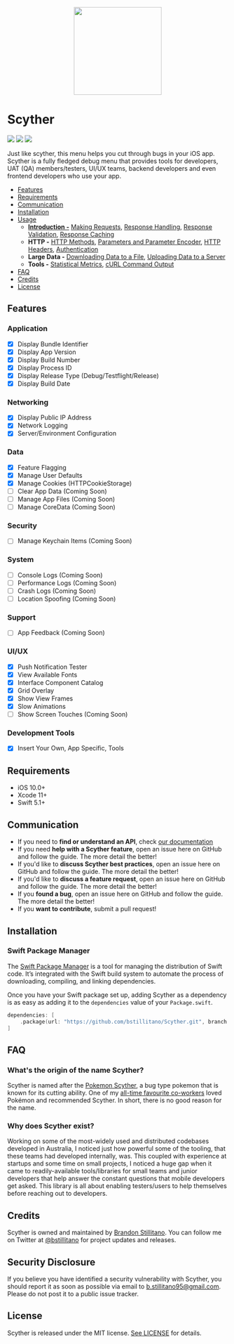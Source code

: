 <p align="center">
  <img width="200" height="200" src="https://cdn.bulbagarden.net/upload/thumb/b/ba/123Scyther.png/600px-123Scyther.png">
</p>

# Scyther

<p align="left">
  <img src="https://img.shields.io/badge/platform-iOS-blue"> <img src="https://img.shields.io/badge/spm-main-green"> <img src="https://img.shields.io/github/license/bstillitano/Scyther">
</p>

Just like scyther, this menu helps you cut through bugs in your iOS app. Scyther is a fully fledged debug menu that provides tools for developers, UAT (QA) members/testers, UI/UX teams, backend developers and even frontend developers who use your app.

- [Features](#features)
- [Requirements](#requirements)
- [Communication](#communication)
- [Installation](#installation)
- [Usage](https://github.com/Alamofire/Alamofire/blob/master/Documentation/Usage.md#using-alamofire)
    - [**Introduction -**](https://github.com/Alamofire/Alamofire/blob/master/Documentation/Usage.md#introduction) [Making Requests](https://github.com/Alamofire/Alamofire/blob/master/Documentation/Usage.md#making-requests), [Response Handling](https://github.com/Alamofire/Alamofire/blob/master/Documentation/Usage.md#response-handling), [Response Validation](https://github.com/Alamofire/Alamofire/blob/master/Documentation/Usage.md#response-validation), [Response Caching](https://github.com/Alamofire/Alamofire/blob/master/Documentation/Usage.md#response-caching)
	- **HTTP -** [HTTP Methods](https://github.com/Alamofire/Alamofire/blob/master/Documentation/Usage.md#http-methods), [Parameters and Parameter Encoder](https://github.com/Alamofire/Alamofire/blob/master/Documentation/Usage.md##request-parameters-and-parameter-encoders), [HTTP Headers](https://github.com/Alamofire/Alamofire/blob/master/Documentation/Usage.md#http-headers), [Authentication](https://github.com/Alamofire/Alamofire/blob/master/Documentation/Usage.md#authentication)
	- **Large Data -** [Downloading Data to a File](https://github.com/Alamofire/Alamofire/blob/master/Documentation/Usage.md#downloading-data-to-a-file), [Uploading Data to a Server](https://github.com/Alamofire/Alamofire/blob/master/Documentation/Usage.md#uploading-data-to-a-server)
	- **Tools -** [Statistical Metrics](https://github.com/Alamofire/Alamofire/blob/master/Documentation/Usage.md#statistical-metrics), [cURL Command Output](https://github.com/Alamofire/Alamofire/blob/master/Documentation/Usage.md#curl-command-output)
- [FAQ](#faq)
- [Credits](#credits)
- [License](#license)

## Features

### Application

- [x] Display Bundle Identifier
- [x] Display App Version
- [x] Display Build Number
- [x] Display Process ID
- [x] Display Release Type (Debug/Testflight/Release)
- [x] Display Build Date

### Networking

- [x] Display Public IP Address
- [x] Network Logging
- [x] Server/Environment Configuration

### Data

- [x] Feature Flagging
- [x] Manage User Defaults
- [x] Manage Cookies (HTTPCookieStorage)
- [ ] Clear App Data (Coming Soon)
- [ ] Manage App Files (Coming Soon)
- [ ] Manage CoreData (Coming Soon)

### Security

- [ ] Manage Keychain Items (Coming Soon)

### System

- [ ] Console Logs (Coming Soon)
- [ ] Performance Logs (Coming Soon)
- [ ] Crash Logs (Coming Soon)
- [ ] Location Spoofing (Coming Soon)

### Support

- [ ] App Feedback (Coming Soon)

### UI/UX

- [x] Push Notification Tester
- [x] View Available Fonts
- [x] Interface Component Catalog
- [x] Grid Overlay
- [x] Show View Frames
- [x] Slow Animations
- [ ] Show Screen Touches (Coming Soon)

### Development Tools

- [x] Insert Your Own, App Specific, Tools

## Requirements

- iOS 10.0+
- Xcode 11+
- Swift 5.1+

## Communication
- If you need to **find or understand an API**, check [our documentation](http://alamofire.github.io/Alamofire/)
- If you need **help with a Scyther feature**, open an issue here on GitHub and follow the guide. The more detail the better!
- If you'd like to **discuss Scyther best practices**, open an issue here on GitHub and follow the guide. The more detail the better!
- If you'd like to **discuss a feature request**, open an issue here on GitHub and follow the guide. The more detail the better!
- If you **found a bug**, open an issue here on GitHub and follow the guide. The more detail the better!
- If you **want to contribute**, submit a pull request!

## Installation

### Swift Package Manager

The [Swift Package Manager](https://swift.org/package-manager/) is a tool for managing the distribution of Swift code. It’s integrated with the Swift build system to automate the process of downloading, compiling, and linking dependencies. 

Once you have your Swift package set up, adding Scyther as a dependency is as easy as adding it to the `dependencies` value of your `Package.swift`.

```swift
dependencies: [
    .package(url: "https://github.com/bstillitano/Scyther.git", branch: "main")
]
```

## FAQ

### What's the origin of the name Scyther?

Scyther is named after the [Pokemon Scyther](https://pokemondb.net/pokedex/scyther), a bug type pokemon that is known for its cutting ability. One of my [all-time favourite co-workers](https://github.com/danielmoi) loved Pokémon and recommended Scyther. In short, there is no good reason for the name.

### Why does Scyther exist?

Working on some of the most-widely used and distributed codebases developed in Australia, I noticed just how powerful some of the tooling, that these teams had developed internally, was. This coupled with experience at startups and some time on small projects, I noticed a huge gap when it came to readily-available tools/libraries for small teams and junior developers that help answer the constant questions that mobile developers get asked. This library is all about enabling testers/users to help themselves before reaching out to developers.

## Credits

Scyther is owned and maintained by [Brandon Stillitano](http://github.com/bstillitano). You can follow me on Twitter at [@bstillitano](https://twitter.com/bstillita) for project updates and releases.

## Security Disclosure

If you believe you have identified a security vulnerability with Scyther, you should report it as soon as possible via email to b.stillitano95@gmail.com. Please do not post it to a public issue tracker.

## License

Scyther is released under the MIT license. [See LICENSE](https://github.com/bstillitano/Scyther/blob/master/LICENSE) for details.